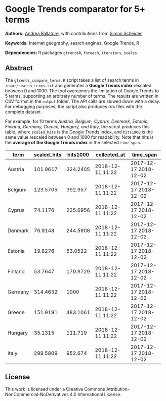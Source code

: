 Google Trends comparator for 5+ terms
=============================================

**Authors:** [Andrea Ballatore](http://aballatore.space), with contributions from [Simon Scheider](http://www.geographicknowledge.de)

**Keywords:** Internet geography, search engines, Google Trends, R

**Dependencies:** R packages `gtrendsR`, `foreach`, `iterators`, `scales`

## Abstract

The `gtrends_compare_terms.R` script takes a list of search terms in `input/search_terms.txt`
and generates a **Google Trends index** rescaled between 0 and 1000.
The tool overcomes the limitation of Google Trends to 5 terms, supporting an arbitrary
number of terms. The results are written in CSV format in the `output` folder. 
The API calls are slowed down with a delay.
For debugging purposes, the script also produces rds files with the complete dataset.

For example, for 10 terms *Austria, Belgium, Cyprus, Denmark, Estonia, Finland, 
Germany, Greece, Hungary, and Italy*,
the script produces this table, where `scaled_hits` is the Google Trends index, 
and `hits1000` is the same value rescaled between 0 and 1000 for readability.
Note that hits is the **average of the Google Trends index** in the selected `time_span`.

| term    | scaled_hits | hits1000 | collected_at     | time_span             |
|---------|-------------|----------|------------------|-----------------------|
| Austria | 101.9617    | 324.2405 | 2018-12-11 11:22 | 2017-12-17 2018-12-02 |
| Belgium | 123.5705    | 392.957  | 2018-12-11 11:22 | 2017-12-17 2018-12-02 |
| Cyprus  | 74.1176     | 235.6956 | 2018-12-11 11:22 | 2017-12-17 2018-12-02 |
| Denmark | 76.9148     | 244.5908 | 2018-12-11 11:22 | 2017-12-17 2018-12-02 |
| Estonia | 19.8276     | 63.0522  | 2018-12-11 11:22 | 2017-12-17 2018-12-02 |
| Finland | 53.7647     | 170.9729 | 2018-12-11 11:22 | 2017-12-17 2018-12-02 |
| Germany | 314.4632    | 1000     | 2018-12-11 11:22 | 2017-12-17 2018-12-02 |
| Greece  | 151.9191    | 483.1061 | 2018-12-11 11:22 | 2017-12-17 2018-12-02 |
| Hungary | 35.1315     | 111.719  | 2018-12-11 11:22 | 2017-12-17 2018-12-02 |
| Italy   | 299.5809    | 952.674  | 2018-12-11 11:22 | 2017-12-17 2018-12-02 |


## License

This work is licensed under a Creative Commons Attribution-NonCommercial-NoDerivatives 4.0 International License.

